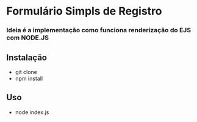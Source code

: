# Formulário Simpls de Registro 
### Ideia é a implementação como funciona renderização do EJS com NODE.JS 
## Instalação
- git clone
-  npm install
## Uso
- node index.js 
